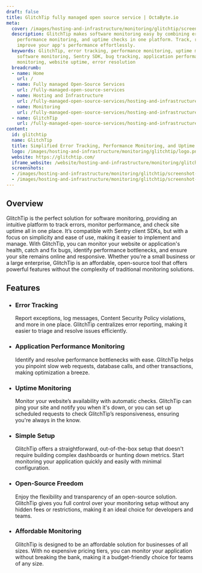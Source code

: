 ```yaml
---
draft: false
title: GlitchTip fully managed open source service | OctaByte.io
meta:
  cover: /images/hosting-and-infrastructure/monitoring/glitchtip/screenshot-1.webp
  description: GlitchTip makes software monitoring easy by combining error tracking,
    performance monitoring, and uptime checks in one platform. Track, resolve, and
    improve your app's performance effortlessly.
  keywords: GlitchTip, error tracking, performance monitoring, uptime monitoring,
    software monitoring, Sentry SDK, bug tracking, application performance, open-source
    monitoring, website uptime, error resolution
  breadcrumb:
  - name: Home
    url: /
  - name: Fully managed Open-Source Services
    url: /fully-managed-open-source-services
  - name: Hosting and Infrastructure
    url: /fully-managed-open-source-services/hosting-and-infrastructure
  - name: Monitoring
    url: /fully-managed-open-source-services/hosting-and-infrastructure/monitoring
  - name: GlitchTip
    url: /fully-managed-open-source-services/hosting-and-infrastructure/monitoring/glitchtip
content:
  id: glitchtip
  name: GlitchTip
  title: Simplified Error Tracking, Performance Monitoring, and Uptime Monitoring
  logo: /images/hosting-and-infrastructure/monitoring/glitchtip/logo.png
  website: https://glitchtip.com/
  iframe_website: /website/hosting-and-infrastructure/monitoring/glitchtip
  screenshots:
  - /images/hosting-and-infrastructure/monitoring/glitchtip/screenshot-1.webp
  - /images/hosting-and-infrastructure/monitoring/glitchtip/screenshot-2.webp
---
```


## Overview

GlitchTip is the perfect solution for software monitoring, providing an intuitive platform to track errors, monitor performance, and check site uptime all in one place. It’s compatible with Sentry client SDKs, but with a focus on simplicity and ease of use, making it easier to implement and manage. With GlitchTip, you can monitor your website or application's health, catch and fix bugs, identify performance bottlenecks, and ensure your site remains online and responsive. Whether you're a small business or a large enterprise, GlitchTip is an affordable, open-source tool that offers powerful features without the complexity of traditional monitoring solutions.

## Features

- ### Error Tracking

  Report exceptions, log messages, Content Security Policy violations, and more in one place. GlitchTip centralizes error reporting, making it easier to triage and resolve issues efficiently.

- ### Application Performance Monitoring

  Identify and resolve performance bottlenecks with ease. GlitchTip helps you pinpoint slow web requests, database calls, and other transactions, making optimization a breeze.

- ### Uptime Monitoring

  Monitor your website’s availability with automatic checks. GlitchTip can ping your site and notify you when it's down, or you can set up scheduled requests to check GlitchTip’s responsiveness, ensuring you're always in the know.

- ### Simple Setup

  GlitchTip offers a straightforward, out-of-the-box setup that doesn't require building complex dashboards or hunting down metrics. Start monitoring your application quickly and easily with minimal configuration.

- ### Open-Source Freedom

  Enjoy the flexibility and transparency of an open-source solution. GlitchTip gives you full control over your monitoring setup without any hidden fees or restrictions, making it an ideal choice for developers and teams.

- ### Affordable Monitoring

  GlitchTip is designed to be an affordable solution for businesses of all sizes. With no expensive pricing tiers, you can monitor your application without breaking the bank, making it a budget-friendly choice for teams of any size.
